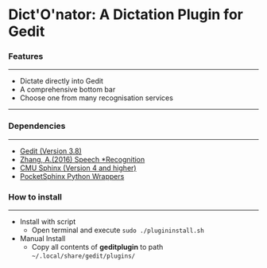Dict'O'nator: A Dictation Plugin for Gedit
================================================================================

### Features
--------------------------------------------------------------------------------
* Dictate directly into Gedit  
* A comprehensive bottom bar  
* Choose one from many recognisation services  
--------------------------------------------------------------------------------

### Dependencies
--------------------------------------------------------------------------------
* [Gedit (Version 3.8)](https://wiki.gnome.org/Apps/Gedit)  
* [Zhang, A.(2016) Speech *Recognition](https://github.com/Uberi/speech_recognition#readme)  
* [CMU Sphinx (Version 4 and higher)](http://cmusphinx.sourceforge.net/)  
* [PocketSphinx Python Wrappers](https://github.com/cmusphinx/pocketsphinx)  

### How to install
--------------------------------------------------------------------------------
 * Install with script
   * Open terminal and execute `sudo ./plugininstall.sh`
 * Manual Install
   * Copy all contents of **geditplugin** to path `~/.local/share/gedit/plugins/`
